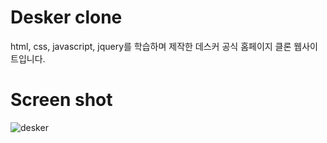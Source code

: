 # Desker clone
 html, css, javascript, jquery를 학습하며 제작한 데스커 공식 홈페이지 클론 웹사이트입니다.

# Screen shot
![desker](https://user-images.githubusercontent.com/79441821/138442121-75499c9c-c3b4-45ce-a5c7-6768aa6e1e36.PNG)
